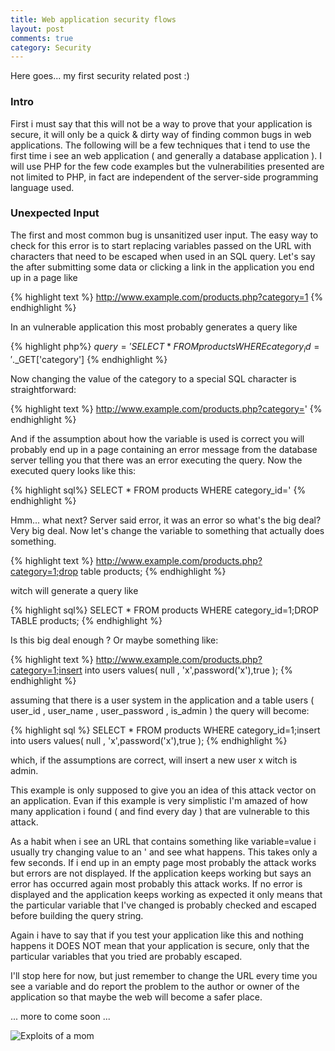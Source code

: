 ```yaml
---
title: Web application security flows
layout: post
comments: true
category: Security
---
```

Here goes... my first security related post :)

### Intro

First i must say that this will not be a way to prove that your application is secure, it will only be a quick & dirty way of finding common bugs in web applications. The following will be a few techniques that i tend to use the first time i see an web application ( and generally a database application ). I will use PHP for the few code examples but the vulnerabilities presented are not limited to PHP, in fact are independent of the server-side programming language used.

### Unexpected Input

The first and most common bug is unsanitized user input. The easy way to check for this error is to start replacing variables passed on the URL with characters that need to be escaped when used in an SQL query. Let's say the after submitting some data or clicking a link in the application you end up in a page like

{% highlight text %}
http://www.example.com/products.php?category=1
{% endhighlight %}

In an vulnerable application this most probably generates a query like

{% highlight php%}
$query='SELECT * FROM products WHERE category_id='.$_GET['category']
{% endhighlight %}

Now changing the value of the category to a special SQL character is straightforward:

{% highlight text %}
http://www.example.com/products.php?category='
{% endhighlight %}

And if the assumption about how the variable is used is correct you will probably end up in a page containing an error message from the database server telling you that there was an error executing the query. Now the executed query looks like this:

{% highlight sql%}
SELECT * FROM products WHERE category_id='
{% endhighlight %}

Hmm... what next? Server said error, it was an error so what's the big deal? Very big deal. Now let's change the variable to something that actually does something.

{% highlight text %}
http://www.example.com/products.php?category=1;drop table products;
{% endhighlight %}

witch will generate a query like

{% highlight sql%}
SELECT * FROM products WHERE category_id=1;DROP TABLE products;
{% endhighlight %}

Is this big deal enough ? Or maybe something like:

{% highlight text %}
http://www.example.com/products.php?category=1;insert into users values( null , 'x',password('x'),true );
{% endhighlight %}

assuming that there is a user system in the application and a table users ( user_id , user_name , user_password , is_admin ) the query will become:

{% highlight sql %}
SELECT * FROM products WHERE category_id=1;insert into users values( null , 'x',password('x'),true );
{% endhighlight %}

which, if the assumptions are correct, will insert a new user x witch is admin.

This example is only supposed to give you an idea of this attack vector on an application. Evan if this example is very simplistic I'm amazed of how many application i found ( and find every day ) that are vulnerable to this attack.

As a habit when i see an URL that contains something like variable=value i usually try changing value to an ' and see what happens. This takes only a few seconds. If i end up in an empty page most probably the attack works but errors are not displayed. If the application keeps working but says an error has occurred again most probably this attack works. If no error is displayed and the application keeps working as expected it only means that the particular variable that I've changed is probably checked and escaped before building the query string.

Again i have to say that if you test your application like this and nothing happens it DOES NOT mean that your application is secure, only that the particular variables that you tried are probably escaped.

I'll stop here for now, but just remember to change the URL every time you see a variable and do report the problem to the author or owner of the application so that maybe the web will become a safer place.

... more to come soon ...

![Exploits of a mom](http://imgs.xkcd.com/comics/exploits_of_a_mom.png)